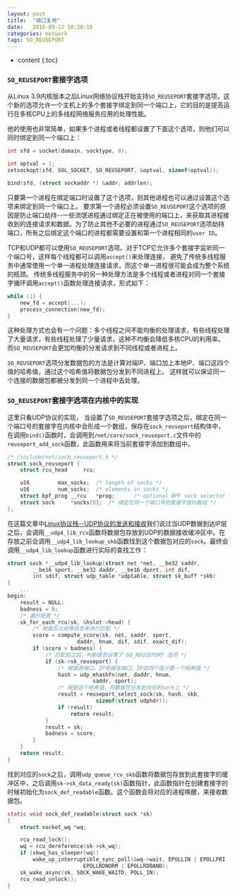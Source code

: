 ```yaml
---
layout: post
title:  "端口复用"
date:   2018-09-12 10:20:10
categories: network
tags: SO_REUSEPORT
---
```


* content
{:toc}

### `SO_REUSEPORT`套接字选项

从Linux 3.9内核版本之后Linux网络协议栈开始支持`SO_REUSEPORT`套接字选项，这个新的选项允许一个主机上的多个套接字绑定到同一个端口上，它的目的是提高运行在多核CPU上的多线程网络服务应用的处理性能。

他的使用也非常简单，如果多个进程或者线程都设置了下面这个选项，则他们可以同时绑定到同一个端口上：
```c
int sfd = socket(domain, socktype, 0);

int optval = 1;
setsockopt(sfd, SOL_SOCKET, SO_REUSEPORT, &optval, sizeof(optval));

bind(sfd, (struct sockaddr *) &addr, addrlen);
```
只要第一个进程在绑定端口时设置了这个选项，则其他进程也可以通过设置这个选项来绑定到同一个端口上。
要求第一个进程必须设置`SO_REUSEPORT`这个选项的原因是防止端口劫持--一些流氓进程通过绑定正在被使用的端口上，来获取其进程接收到的连接请求和数据。为了防止其他不必要的进程通过`SO_REUSEPORT`选项劫持端口，所有之后绑定这个端口的进程都需要设置和第一个进程相同的`user ID`。

TCP和UDP都可以使用`SO_REUSEPORT`选项。对于TCP它允许多个套接字监听同一个端口号，这样每个线程都可以调用`accept()`来处理连接，
避免了传统多线程服务中通常使用一个单一进程处理连接请求，而这个单一进程很可能会成为整个系统的瓶颈。
传统多线程服务中的另一种处理方法是多个线程或者进程对同一个套接字循环调用`accept()`函数处理连接请求，形式如下：
```c
while (1) {
    new_fd = accept(...);
    process_connection(new_fd);
}
```
这种处理方式也会有一个问题：多个线程之间不能均衡的处理请求，有些线程处理了大量请求，有些线程处理了少量请求，这种不均衡会降低多核CPU的利用率。
而`SO_REUSEPORT`会更加均衡的分发请求到不同线程或者进程上。

`SO_REUSEPORT`选项分发数据包的方法是计算对端IP、端口加上本地IP、端口这四个值的哈希值，通过这个哈希值将数据包分发到不同进程上。
这样就可以保证同一个连接的数据包都被分发到同一个进程中去处理。

### `SO_REUSEPORT`套接字选项在内核中的实现

这里只看UDP协议的实现，
当设置了`SO_REUSEPORT`套接字选项之后，绑定在同一个端口号的套接字在内核中会形成一个数组，保存在`sock_reuseport`结构体中，
在调用`bind()`函数时，会调用到`/net/core/sock_reuseport.c`文件中的`reuseport_add_sock`函数，此函数用来将当前套接字添加到数组中。
```c
/* /include/net/sock_reuseport.h */
struct sock_reuseport {
	struct rcu_head		rcu;

	u16			max_socks;	/* length of socks */
	u16			num_socks;	/* elements in socks */
	struct bpf_prog __rcu	*prog;		/* optional BPF sock selector */
	struct sock		*socks[0];	/* 绑定在同一个端口号的套接字指针数组 */
};
```

在这篇文章中[Linux协议栈--UDP协议的发送和接收](http://cxd2014.github.io/2016/08/13/network-udp/)我们说过当UDP数据到达IP层之后，会调用`__udp4_lib_rcv`函数将数据包存放到UDP的数据接收缓冲区中。在存放之前会调用`__udp4_lib_lookup_skb`函数找到这个数据包对应的`sock`。最终会调用`__udp4_lib_lookup`函数进行实际的查找工作：
```c
struct sock *__udp4_lib_lookup(struct net *net, __be32 saddr,
		__be16 sport, __be32 daddr, __be16 dport, int dif,
		int sdif, struct udp_table *udptable, struct sk_buff *skb)
{
    ...
begin:
	result = NULL;
	badness = 0;
    /* 遍历链表 */
	sk_for_each_rcu(sk, &hslot->head) {
        /* 根据五元组等信息来进行匹配 */
		score = compute_score(sk, net, saddr, sport,
				      daddr, hnum, dif, sdif, exact_dif);
		if (score > badness) {
            /* 匹配到之后，判断是否设置了 SO_REUSEPORT 选项 */
			if (sk->sk_reuseport) {
                /* 根据源端口、IP和接收端口、IP这四个值计算一个哈希值 */
				hash = udp_ehashfn(net, daddr, hnum,
						   saddr, sport);
                /* 根据这个哈希值，将数据包分发到对应的sock上 */
				result = reuseport_select_sock(sk, hash, skb,
							sizeof(struct udphdr));
				if (result)
					return result;
			}
			result = sk;
			badness = score;
		}
	}
	return result;
}
```
找到对应的`sock`之后，调用`udp_queue_rcv_skb`函数将数据包存放到此套接字的缓冲区中，之后调用`sk->sk_data_ready(sk)`函数指针，此函数指针在创建套接字的时候初始化为`sock_def_readable`函数。这个函数会将对应的进程唤醒，来接收数据包。
```c
static void sock_def_readable(struct sock *sk)
{
	struct socket_wq *wq;

	rcu_read_lock();
	wq = rcu_dereference(sk->sk_wq);
	if (skwq_has_sleeper(wq))
		wake_up_interruptible_sync_poll(&wq->wait, EPOLLIN | EPOLLPRI |
						EPOLLRDNORM | EPOLLRDBAND);
	sk_wake_async(sk, SOCK_WAKE_WAITD, POLL_IN);
	rcu_read_unlock();
}
```
